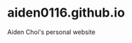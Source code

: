 # aiden0116.github.io
Aiden Choi's personal website

<html>
<head>
<script async src="//pagead2.googlesyndication.com/pagead/js/adsbygoogle.js"></script>
<script>
  (adsbygoogle = window.adsbygoogle || []).push({
    google_ad_client: "ca-pub-3660114776608434",
    enable_page_level_ads: true
  });
</script>
</head>
</html>